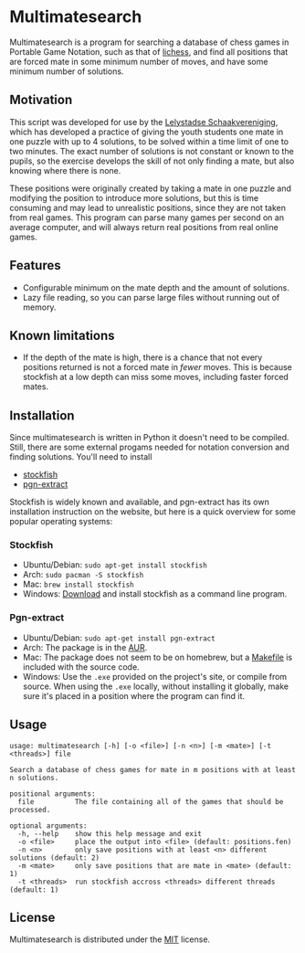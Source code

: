 # Multimatesearch
Multimatesearch is a program for searching a database of chess games in Portable
Game Notation, such as that of [lichess](https://database.lichess.org/), and
find all positions that are forced mate in some minimum number of moves, and
have some minimum number of solutions.

## Motivation
This script was developed for use by the
[Lelystadse Schaakvereniging](http://lelystadseschaakvereniging.nl/), which has
developed a practice of giving the youth students one mate in one puzzle with up
to 4 solutions, to be solved within a time limit of one to two minutes. The
exact number of solutions is not constant or known to the pupils, so the
exercise develops the skill of not only finding a mate, but also knowing where
there is none.

These positions were originally created by taking a mate in one puzzle and
modifying the position to introduce more solutions, but this is time consuming
and may lead to unrealistic positions, since they are not taken from real games.
This program can parse many games per second on an average computer, and will
always return real positions from real online games.

## Features
* Configurable minimum on the mate depth and the amount of solutions.
* Lazy file reading, so you can parse large files without running out of memory.

## Known limitations
* If the depth of the mate is high, there is a chance that not every positions
    returned is not a forced mate in *fewer* moves. This is because stockfish
    at a low depth can miss some moves, including faster forced mates.

## Installation
Since multimatesearch is written in Python it doesn't need to be compiled.
Still, there are some external progams needed for notation conversion and
finding solutions. You'll need to install

* [stockfish](https://stockfishchess.org/)
* [pgn-extract](https://www.cs.kent.ac.uk/people/staff/djb/pgn-extract/)

Stockfish is widely known and available, and pgn-extract has its own
installation instruction on the website, but here is a quick overview for some
popular operating systems:

### Stockfish
* Ubuntu/Debian: `sudo apt-get install stockfish`
* Arch: `sudo pacman -S stockfish`
* Mac: `brew install stockfish`
* Windows: [Download](https://stockfishchess.org/download/) and install
    stockfish as a command line program.

### Pgn-extract
* Ubuntu/Debian: `sudo apt-get install pgn-extract`
* Arch: The package is in the
    [AUR](https://aur.archlinux.org/packages/pgn-extract/).
* Mac: The package does not seem to be on homebrew, but a
    [Makefile](https://en.wikipedia.org/wiki/Make_(software)) is included with
    the source code.
* Windows: Use the `.exe` provided on the project's site, or compile from
    source. When using the `.exe` locally, without installing it globally, make
    sure it's placed in a position where the program can find it.

## Usage
```
usage: multimatesearch [-h] [-o <file>] [-n <n>] [-m <mate>] [-t <threads>] file

Search a database of chess games for mate in m positions with at least n solutions.

positional arguments:
  file          The file containing all of the games that should be processed.

optional arguments:
  -h, --help    show this help message and exit
  -o <file>     place the output into <file> (default: positions.fen)
  -n <n>        only save positions with at least <n> different solutions (default: 2)
  -m <mate>     only save positions that are mate in <mate> (default: 1)
  -t <threads>  run stockfish accross <threads> different threads (default: 1)
```

## License
Multimatesearch is distributed under the
[MIT](https://choosealicense.com/licenses/mit/) license.
